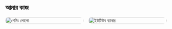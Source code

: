 <section id="portfolio">
    <h2>আমার কাজ</h2>
    <div class="portfolio-gallery">
        <img src="path-to-image1.jpg" alt="গেমিং লোগো">
        <img src="path-to-image2.jpg" alt="ইউটিউব ব্যানার">
        <!-- আরো ছবি -->
    </div>
</section>
<style>
    .portfolio-gallery {
        display: grid;
        grid-template-columns: repeat(auto-fit, minmax(200px, 1fr));
        gap: 1rem;
    }
    .portfolio-gallery img {
        width: 100%;
        border-radius: 10px;
        transition: transform 0.3s;
    }
    .portfolio-gallery img:hover {
        transform: scale(1.05);
    }
</style>
